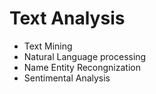 # Text Analysis
- Text Mining
- Natural Language processing
- Name Entity Recongnization
- Sentimental Analysis

